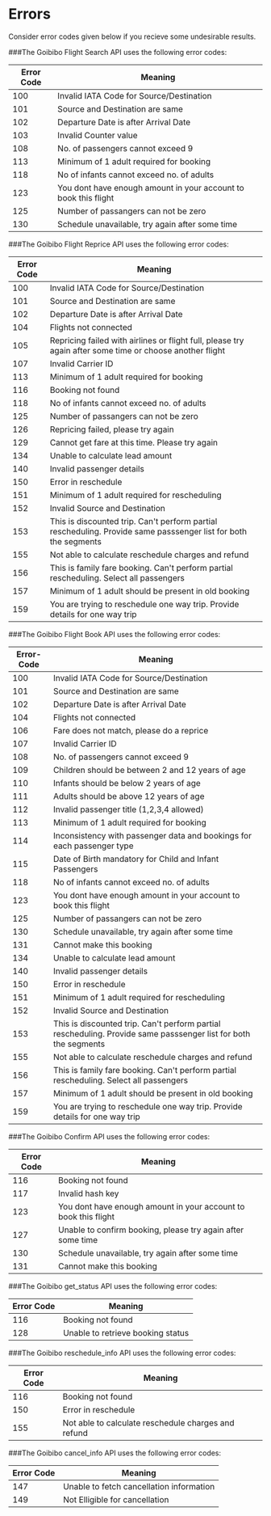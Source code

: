 # Errors

<aside class="notice">
	Consider error codes given below if you recieve some undesirable results.
	</aside>

###The Goibibo Flight Search API uses the following error codes:


Error Code | Meaning
---------- | -------
100	| Invalid IATA Code for Source/Destination
101	| Source and Destination are same
102	| Departure Date is after Arrival Date
103	| Invalid Counter value
108	| No. of passengers cannot exceed 9
113	| Minimum of 1 adult required for booking
118	| No of infants cannot exceed no. of adults
123	| You dont have enough amount in your account to book this flight
125	| Number of passangers can not be zero
130	| Schedule unavailable, try again after some time

###The Goibibo Flight Reprice API uses the following error codes:

Error Code | Meaning
---------- | -------
100	| Invalid IATA Code for Source/Destination
101	| Source and Destination are same
102	| Departure Date is after Arrival Date
104	| Flights not connected
105	| Repricing failed with airlines or flight full, please try again after some time or choose another flight
107	| Invalid Carrier ID
113	| Minimum of 1 adult required for booking
116	| Booking not found
118	| No of infants cannot exceed no. of adults
125	| Number of passangers can not be zero
126	| Repricing failed, please try again
129	| Cannot get fare at this time. Please try again
134	| Unable to calculate lead amount
140	| Invalid passenger details
150	| Error in reschedule
151	| Minimum of 1 adult required for rescheduling
152	| Invalid Source and Destination
153	| This is discounted trip. Can't perform partial rescheduling. Provide same passsenger list for both the segments
155	| Not able to calculate reschedule charges and refund
156	| This is family fare booking. Can't perform partial rescheduling. Select all passengers
157	| Minimum of 1 adult should be present in old booking
159	| You are trying to reschedule one way trip. Provide details for one way trip


###The Goibibo Flight Book API uses the following error codes:

Error-Code | Meaning
---------- | -------
100	| Invalid IATA Code for Source/Destination
101	| Source and Destination are same
102	| Departure Date is after Arrival Date
104	| Flights not connected
106	| Fare does not match, please do a reprice
107	| Invalid Carrier ID
108	| No. of passengers cannot exceed 9
109	| Children should be between 2 and 12 years of age
110	| Infants should be below 2 years of age
111	| Adults should be above 12 years of age
112	| Invalid passenger title (1,2,3,4 allowed)
113	| Minimum of 1 adult required for booking
114	| Inconsistency with passenger data and bookings for each passenger type
115	| Date of Birth mandatory for Child and Infant Passengers
118	| No of infants cannot exceed no. of adults
123	| You dont have enough amount in your account to book this flight
125	| Number of passangers can not be zero
130	| Schedule unavailable, try again after some time
131	| Cannot make this booking
134	| Unable to calculate lead amount
140	| Invalid passenger details
150	| Error in reschedule
151	| Minimum of 1 adult required for rescheduling
152	| Invalid Source and Destination
153	| This is discounted trip. Can't perform partial rescheduling. Provide same passsenger list for both the segments
155	| Not able to calculate reschedule charges and refund
156	| This is family fare booking. Can't perform partial rescheduling. Select all passengers
157	| Minimum of 1 adult should be present in old booking
159	| You are trying to reschedule one way trip. Provide details for one way trip


###The Goibibo Confirm  API uses the following error codes:

Error Code | Meaning
---------- | -------
116	| Booking not found
117	| Invalid hash key
123	| You dont have enough amount in your account to book this flight
127	| Unable to confirm booking, please try again after some time
130	| Schedule unavailable, try again after some time
131	| Cannot make this booking


###The Goibibo get_status  API uses the following error codes:

Error Code | Meaning
---------- | -------
116	| Booking not found
128	| Unable to retrieve booking status


###The Goibibo reschedule_info  API uses the following error codes:

Error Code | Meaning
---------- | -------
116	| Booking not found
150	| Error in reschedule
155	| Not able to calculate reschedule charges and refund



###The Goibibo cancel_info  API uses the following error codes:

Error Code | Meaning
---------- | -------
147	| Unable to fetch cancellation information
149	| Not Elligible for cancellation








